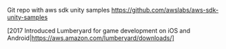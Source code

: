 Git repo with aws sdk unity samples
https://github.com/awslabs/aws-sdk-unity-samples

[2017 Introduced Lumberyard for game development on iOS and Android|https://aws.amazon.com/lumberyard/downloads/]
